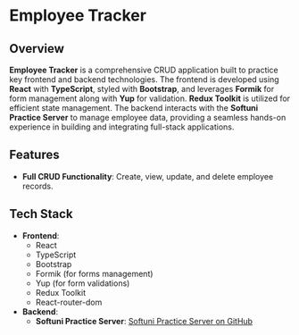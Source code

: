 # Employee Tracker

## Overview

**Employee Tracker** is a comprehensive CRUD application built to practice key frontend and backend technologies. The frontend is developed using **React** with **TypeScript**, styled with **Bootstrap**, and leverages **Formik** for form management along with **Yup** for validation. **Redux Toolkit** is utilized for efficient state management. The backend interacts with the **Softuni Practice Server** to manage employee data, providing a seamless hands-on experience in building and integrating full-stack applications.

## Features

- **Full CRUD Functionality**: Create, view, update, and delete employee records.

## Tech Stack

- **Frontend**:
  - React
  - TypeScript
  - Bootstrap
  - Formik (for forms management)
  - Yup (for form validations)
  - Redux Toolkit
  - React-router-dom
- **Backend**:
  - **Softuni Practice Server**: [Softuni Practice Server on GitHub](https://github.com/softuni-practice-server/softuni-practice-server)
